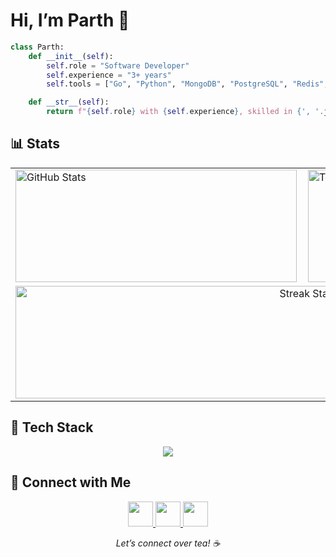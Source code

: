 # Hi, I’m Parth 👋

```python
class Parth:
    def __init__(self):
        self.role = "Software Developer"
        self.experience = "3+ years"
        self.tools = ["Go", "Python", "MongoDB", "PostgreSQL", "Redis", "Docker", "Git", "AWS", "AI"]

    def __str__(self):
        return f"{self.role} with {self.experience}, skilled in {', '.join(self.tools)}"
````


## 📊 Stats

<table align="center" cellpadding="0" cellspacing="10">
  <tr>
    <td>
      <img 
        src="https://github-readme-stats-git-master-parthsarkhelias-projects.vercel.app/api?username=parthsarkhelia&show_icons=true&theme=dark&hide_border=true&include_all_commits=true&count_private=true" 
        width="450" height="180" alt="GitHub Stats" />
    </td>
    <td>
      <img 
        src="https://github-readme-stats-git-master-parthsarkhelias-projects.vercel.app/api/top-langs/?username=parthsarkhelia&layout=compact&theme=dark&hide_border=true&count_private=true" 
        width="450" height="180" alt="Top Languages" />
    </td>
  </tr>
  <tr>
    <td colspan="2" align="center">
      <img 
        src="https://streak-stats.demolab.com?user=parthsarkhelia&theme=dark&hide_border=true&count_private=true" 
        width="920" height="180" alt="Streak Stats" />
    </td>
  </tr>
</table>



## 🧰 Tech Stack

<p align="center">
  <img src="https://skillicons.dev/icons?i=go,python,mongodb,postgresql,redis,docker,git,aws,ai&theme=dark"/>
</p>


## 📢 Connect with Me

<p align="center">
  <a href="https://www.linkedin.com/in/parthsarkhelia" target="_blank">
    <img src="https://skillicons.dev/icons?i=linkedin" height="40"/>
  </a>
  <a href="https://x.com/mrparth23" target="_blank">
    <img src="https://skillicons.dev/icons?i=twitter" height="40"/>
  </a>
  <a href="mailto:mrparth2302@gmail.com" target="_blank">
    <img src="https://skillicons.dev/icons?i=gmail" height="40"/>
  </a>
</p>

<p align="center">
  <em>Let’s connect over tea! ☕</em>
</p>
